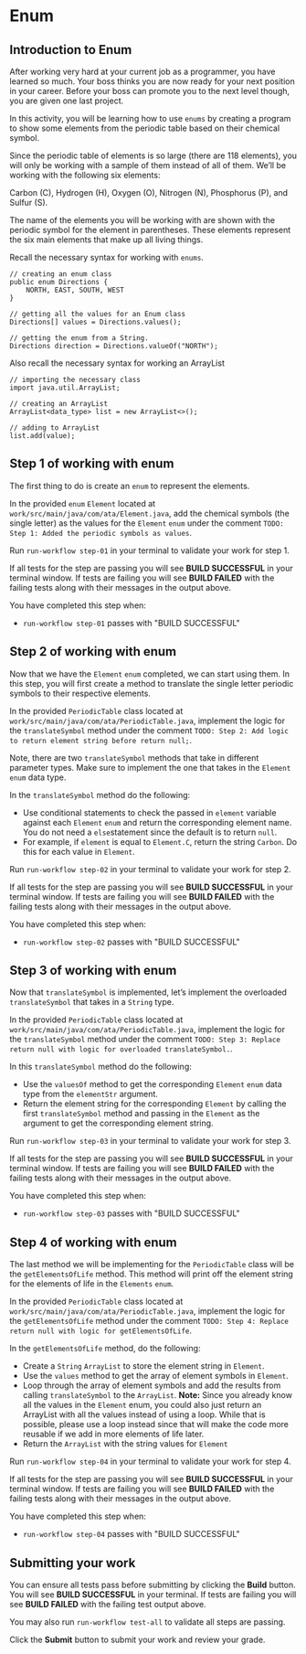 
# Enum

## Introduction to Enum

After working very hard at your current job as a programmer, you have learned so much. Your boss thinks you are now ready for your next position in your career. Before your boss can promote you to the next level though, you are given one last project.

In this activity, you will be learning how to use  `enums`  by creating a program to show some elements from the periodic table based on their chemical symbol.

Since the periodic table of elements is so large (there are 118 elements), you will only be working with a sample of them instead of all of them. We’ll be working with the following six elements:

Carbon (C), Hydrogen (H), Oxygen (O), Nitrogen (N), Phosphorus (P), and Sulfur (S).

The name of the elements you will be working with are shown with the periodic symbol for the element in parentheses. These elements represent the six main elements that make up all living things.

Recall the necessary syntax for working with  `enums`.

```
// creating an enum class
public enum Directions {
    NORTH, EAST, SOUTH, WEST
}

// getting all the values for an Enum class
Directions[] values = Directions.values();

// getting the enum from a String.
Directions direction = Directions.valueOf("NORTH");
```

Also recall the necessary syntax for working an ArrayList

```
// importing the necessary class
import java.util.ArrayList;

// creating an ArrayList
ArrayList<data_type> list = new ArrayList<>();

// adding to ArrayList
list.add(value);
```

## Step 1 of working with enum

The first thing to do is create an  `enum`  to represent the elements.

In the provided  `enum`  `Element`  located at  `work/src/main/java/com/ata/Element.java`, add the chemical symbols (the single letter) as the values for the  `Element`  `enum`  under the comment  `TODO: Step 1: Added the periodic symbols as values`.

Run  `run-workflow step-01`  in your terminal to validate your work for step 1.

If all tests for the step are passing you will see  **BUILD SUCCESSFUL**  in your terminal window. If tests are failing you will see  **BUILD FAILED**  with the failing tests along with their messages in the output above.

You have completed this step when:

-   `run-workflow step-01`  passes with "BUILD SUCCESSFUL"

## Step 2 of working with enum

Now that we have the  `Element`  `enum`  completed, we can start using them. In this step, you will first create a method to translate the single letter periodic symbols to their respective elements.

In the provided  `PeriodicTable`  class located at  `work/src/main/java/com/ata/PeriodicTable.java`, implement the logic for the  `translateSymbol`  method under the comment  `TODO: Step 2: Add logic to return element string before return null;`.

Note, there are two  `translateSymbol`  methods that take in different parameter types. Make sure to implement the one that takes in the  `Element`  `enum`  data type.

In the  `translateSymbol`  method do the following:

-   Use conditional statements to check the passed in  `element`  variable against each  `Element`  `enum`  and return the corresponding element name. You do not need a  `else`statement since the default is to return  `null`.
-   For example, if  `element`  is equal to  `Element.C`, return the string  `Carbon`. Do this for each value in  `Element`.

Run  `run-workflow step-02`  in your terminal to validate your work for step 2.

If all tests for the step are passing you will see  **BUILD SUCCESSFUL**  in your terminal window. If tests are failing you will see  **BUILD FAILED**  with the failing tests along with their messages in the output above.

You have completed this step when:

-   `run-workflow step-02`  passes with "BUILD SUCCESSFUL"

## Step 3 of working with enum

Now that  `translateSymbol`  is implemented, let’s implement the overloaded  `translateSymbol`  that takes in a  `String`  type.

In the provided  `PeriodicTable`  class located at  `work/src/main/java/com/ata/PeriodicTable.java`, implement the logic for the  `translateSymbol`  method under the comment  `TODO: Step 3: Replace return null with logic for overloaded translateSymbol.`.

In this  `translateSymbol`  method do the following:

-   Use the  `valuesOf`  method to get the corresponding  `Element`  `enum`  data type from the  `elementStr`  argument.
-   Return the element string for the corresponding  `Element`  by calling the first  `translateSymbol`  method and passing in the  `Element`  as the argument to get the corresponding element string.

Run  `run-workflow step-03`  in your terminal to validate your work for step 3.

If all tests for the step are passing you will see  **BUILD SUCCESSFUL**  in your terminal window. If tests are failing you will see  **BUILD FAILED**  with the failing tests along with their messages in the output above.

You have completed this step when:

-   `run-workflow step-03`  passes with "BUILD SUCCESSFUL"

## Step 4 of working with enum

The last method we will be implementing for the  `PeriodicTable`  class will be the  `getElementsOfLife`  method. This method will print off the element string for the elements of life in the  `Elements`  `enum`.

In the provided  `PeriodicTable`  class located at  `work/src/main/java/com/ata/PeriodicTable.java`, implement the logic for the  `getElementsOfLife`  method under the comment  `TODO: Step 4: Replace return null with logic for getElementsOfLife`.

In the  `getElementsOfLife`  method, do the following:

-   Create a  `String`  `ArrayList`  to store the element string in  `Element`.
-   Use the  `values`  method to get the array of element symbols in  `Element`.
-   Loop through the array of element symbols and add the results from calling  `translateSymbol`  to the  `ArrayList`.  **Note:**  Since you already know all the values in the  `Element`  enum, you could also just return an ArrayList with all the values instead of using a loop. While that is possible, please use a loop instead since that will make the code more reusable if we add in more elements of life later.
-   Return the  `ArrayList`  with the string values for  `Element`

Run  `run-workflow step-04`  in your terminal to validate your work for step 4.

If all tests for the step are passing you will see  **BUILD SUCCESSFUL**  in your terminal window. If tests are failing you will see  **BUILD FAILED**  with the failing tests along with their messages in the output above.

You have completed this step when:

-   `run-workflow step-04`  passes with "BUILD SUCCESSFUL"

## Submitting your work

You can ensure all tests pass before submitting by clicking the  **Build**  button. You will see  **BUILD SUCCESSFUL**  in your terminal. If tests are failing you will see  **BUILD FAILED**  with the failing test output above.

You may also run  `run-workflow test-all`  to validate all steps are passing.

Click the  **Submit**  button to submit your work and review your grade.
